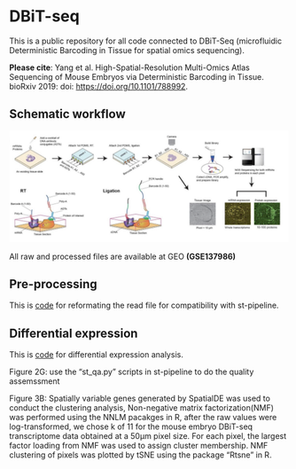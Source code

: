 # DBiT-seq

This is a public repository for all code connected to DBiT-Seq (microfluidic Deterministic Barcoding in Tissue for spatial omics sequencing).

**Please cite**: Yang et al. High-Spatial-Resolution Multi-Omics Atlas Sequencing of Mouse Embryos via Deterministic Barcoding in Tissue. bioRxiv 2019: doi: https://doi.org/10.1101/788992.

## Schematic workflow

<p><img src="https://github.com/MingyuYang-Yale/DBiT-seq/blob/master/workflow.png" alt="foo bar" title="train &amp; tracks" /></p>

All raw and processed files are available at GEO **(GSE137986)**

## Pre-processing
This is [code](https://github.com/MingyuYang-Yale/DBiT-seq/tree/master/Pre-processing) for reformating the read file for compatibility with st-pipeline.

## Differential expression
This is [code](https://github.com/MingyuYang-Yale/DBiT-seq/tree/master/Differential%20expression) for differential expression analysis.

Figure 2G: use the “st_qa.py” scripts in st-pipeline to do the quality assemssment

Figure 3B: Spatially variable genes generated by SpatialDE was used to conduct the clustering analysis, Non-negative matrix factorization(NMF) was performed using the NNLM pacakges in R, after the raw values were log-transformed, we chose k of 11 for the mouse embryo DBiT-seq transcriptome data obtained at a 50μm pixel size. For each pixel, the largest factor loading from NMF was used to assign cluster membership. NMF clustering of pixels was plotted by tSNE using the package “Rtsne” in R. 


